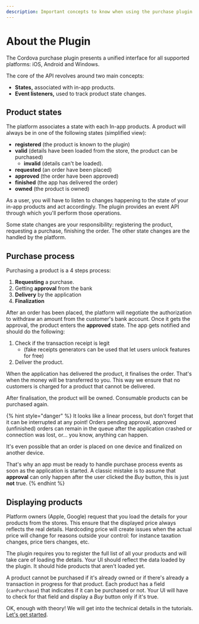 ```yaml
---
description: Important concepts to know when using the purchase plugin.
---
```


# About the Plugin

The Cordova purchase plugin presents a unified interface for all supported platforms: iOS, Android and Windows.

The core of the API revolves around two main concepts:

* **States,** associated with in-app products.
* **Event listeners,** used to track product state changes.

## Product states

The platform associates a state with each In-app products. A product will always be in one of the following states \(simplified view\):

* **registered** \(the product is known to the plugin\)
* **valid** \(details have been loaded from the store, the product can be purchased\)
  * **invalid** \(details can't be loaded\).
* **requested** \(an order have been placed\)
* **approved** \(the order have been approved\)
* **finished** \(the app has delivered the order\)
* **owned** \(the product is owned\)

As a user, you will have to listen to changes happening to the state of your in-app products and act accordingly. The plugin provides an event API through which you'll perform those operations.

Some state changes are your responsibility: registering the product, requesting a purchase, finishing the order. The other state changes are the handled by the platform.

## Purchase process

Purchasing a product is a 4 steps process:

1. **Requesting** a purchase.
2. Getting **approval** from the bank
3. **Delivery** by the application
4. **Finalization**

After an order has been placed, the platform will negotiate the authorization to withdraw an amount from the customer's bank account. Once it gets the approval, the product enters the **approved** state. The app gets notified and should do the following:

1. Check if the transaction receipt is legit
   * \(fake receipts generators can be used that let users unlock features for free\)
2. Deliver the product.

When the application has delivered the product, it finalises the order. That's when the money will be transferred to you. This way we ensure that no customers is charged for a product that cannot be delivered.

After finalisation, the product will be owned. Consumable products can be purchased again.

{% hint style="danger" %}
It looks like a linear process, but don't forget that it can be interrupted at any point! Orders pending approval, approved \(unfinished\) orders can remain in the queue after the application crashed or connection was lost, or... you know, anything can happen.

It's even possible that an order is placed on one device and finalized on another device.

That's why an app must be ready to handle purchase process events as soon as the application is started. A classic mistake is to assume that **approval** can only happen after the user clicked the _Buy_ button, this is just **not** true.
{% endhint %}

## Displaying products

Platform owners \(Apple, Google\) request that you load the details for your products from the stores. This ensure that the displayed price always reflects the real details. Hardcoding price will create issues when the actual price will change for reasons outside your control: for instance taxation changes, price tiers changes, etc.

The plugin requires you to register the full list of all your products and will take care of loading the details. Your UI should reflect the data loaded by the plugin. It should hide products that aren't loaded yet.

A product cannot be purchased if it's already owned or if there's already a transaction in progress for that product. Each product has a field \(`canPurchase`\) that indicates if it can be purchased or not. Your UI will have to check for that field and display a _Buy_ button only if it's true.

OK, enough with theory! We will get into the technical details in the tutorials. [Let's get started](../lets-get-started.md).

